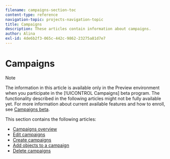 ```yaml
---
filename: campaigns-section-toc
content-type: reference
navigation-topic: projects-navigation-topic
title: Campaigns
description: These articles contain information about campaigns.
author: Alina
exl-id: 4de6b2f3-065c-442c-9862-23275a81d7e7
---
```

# Campaigns

>[!NOTE]
>
><span class="preview">The information in this article is available only in the Preview environment when you participate in the [!UICONTROL Campaigns] beta program. The functionality described in the following articles might not be fully available yet. For more information about current available features and how to enroll, see  [Campaigns beta](../../product-announcements/betas/campaign-object-beta.md).</span>

This section contains the following articles:

* [Campaigns overview](campaigns-overview.md) 
* [Edit campaigns](edit-campaigns.md)
* [Create campaigns](create-campaigns.md)
* [Add objects to a campaign](add-objects-to-a-campaign.md)
* [Delete campaigns](delete-campaigns.md) 
<!--
* [Manage campaign finances](manage-campaign-finances.md) 
* [Share a campaign](share-a-campaign.md)
-->
<!--the name of the object might change - change it everywhere and in the metadata. -->

